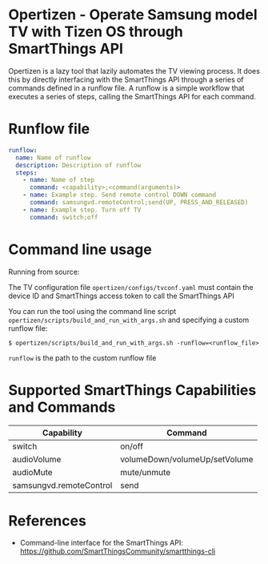# Opertizen - Operate Samsung model TV with Tizen OS through SmartThings API 

Opertizen is a lazy tool that lazily automates the TV viewing process.
It does this by directly interfacing with the SmartThings API through a series of commands defined in a runflow file.
A runflow is a simple workflow that executes a series of steps, calling the SmartThings API for each command.

# Runflow file

```yaml
runflow:
  name: Name of runflow
  description: Description of runflow
  steps:
    - name: Name of step
      command: <capability>;<command(arguments)>
    - name: Example step. Send remote control DOWN command
      command: samsungvd.remoteControl;send(UP, PRESS_AND_RELEASED)
    - name: Example step. Turn off TV
      command: switch;off
```

# Command line usage

Running from source:

The TV configuration file `opertizen/configs/tvconf.yaml` must contain the device ID and SmartThings access token to call the SmartThings API

You can run the tool using the command line script `opertizen/scripts/build_and_run_with_args.sh` and specifying a custom runflow file:
```
$ opertizen/scripts/build_and_run_with_args.sh -runflow=<runflow_file>
```
`runflow` is the path to the custom runflow file

# Supported SmartThings Capabilities and Commands

| Capability              | Command                          | 
|-------------------------|----------------------------------|
| switch                  | on/off                           |
| audioVolume             | volumeDown/volumeUp/setVolume    |
| audioMute               | mute/unmute                      |
| samsungvd.remoteControl | send                             |

# References

- Command-line interface for the SmartThings API: https://github.com/SmartThingsCommunity/smartthings-cli
